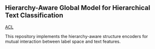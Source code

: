 ## Hierarchy-Aware Global Model for Hierarchical Text Classification

[ACL](https://aclanthology.org/2020.acl-main.104)

This repository implements the hierarchy-aware structure encoders for mutual interaction between label space and text features.